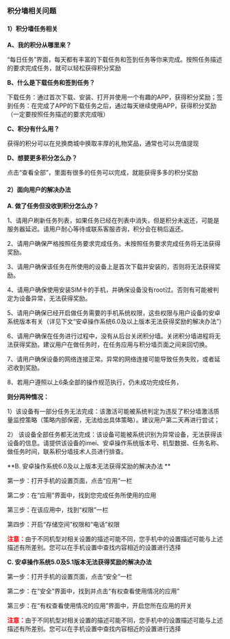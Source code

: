 ### 积分墙相关问题
#### 1）积分墙任务相关
**A、我的积分从哪里来？** 
“每日任务”界面，每天都有丰富的下载任务和签到任务等你来完成。按照任务描述的要求完成任务，就可以轻松获得积分奖励

**B、什么是下载任务和签到任务？**
下载任务：通过首次下载、安装、打开并使用一个有趣的APP，获得积分奖励；签到任务：在完成了APP的下载任务之后，通过每天继续使用APP，获得积分奖励（一定要按照任务描述的要求完成哦）
<b>C、积分有什么用？</b>
获得的积分可以在兑换商城中换取丰厚的礼物奖品，通常也可以充值提现

**D、想要更多积分怎么办？**
点击“查看全部”，里面有很多的任务可以完成，就能获得多多的积分奖励
#### 2）面向用户的解决办法
**A. 做了任务但没收到积分怎么办？**
1、请用户刷新任务列表，如果任务已经在列表中消失，但是积分未返还，可能是服务器延迟。请用户耐心等待或联系客服咨询，积分会在稍后返还。
2、请用户确保严格按照任务要求完成任务。未按照任务要求完成任务将无法获得奖励。
3、请用户确保该任务在所使用的设备上是首次下载并安装的，否则将无法获得奖励。
4、请用户确保使用安装SIM卡的手机，并确保设备没有root过。否则有可能被判定为设备异常，无法获得奖励。
5、请用户确保已经开启做任务需要的手机系统权限，这些权限与用户设备的安卓系统版本有关（详见下文“安卓操作系统6.0及以上版本无法获得奖励的解决办法”）
6、请用户确保在任务进行过程中，没有从后台关闭积分墙。关闭积分墙进程将无法获得奖励。建议用户在做任务时，在任务应用与积分墙页面之间来回切换。
7、请用户确保设备的网络连接正常。异常的网络连接可能导致任务失败，或者延迟收到奖励。
8、若用户遵照以上6条全部的操作规范执行，仍未成功完成任务，
**则分两种情况：**
1）该设备有一部分任务无法完成：该激活可能被系统判定为违反了积分墙激活质量监控策略（策略内部保密，无法给出具体策略）。建议用户第二天再进行尝试；
2） 该设备全部任务都无法完成：该设备可能被系统识别为异常设备，无法获得该设备的信息。请提供该设备的imei、安卓操作系统版本号、机型数据、任务名称、做任务时间，联系积分墙技术人员进行排查。

**B. 安卓操作系统6.0及以上版本无法获得奖励的解决办法 **

第一步：打开手机的设置页面，点击“应用”一栏         
第二步：在“应用”界面中，找到您完成任务所使用的应用
第三步：在该应用中，找到“权限”一栏

第四步：开启“存储空间”权限和“电话”权限

<b style='color:red'>注意：</b>由于不同机型对相关设置的描述可能不同，您手机中的设置描述可能与上述描述有所差别。您可以在手机设置中查找内容相近的设置进行选择

<b>C. 安卓操作系统5.0及5.1版本无法获得奖励的解决办法</b>
第一步：打开手机的设置页面，点击“安全”一栏

第二步：在“安全”界面中，找到并点击“有权查看使用情况的应用”

第三步：在“有权查看使用情况的应用”界面中，开启您所在应用的开关

<b style='color:red'>注意：</b>由于不同机型对相关设置的描述可能不同，您手机中的设置描述可能与上述描述有所差别。您可以在手机设置中查找内容相近的设置进行选择
</br>